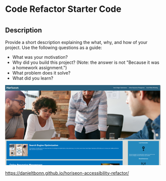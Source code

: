 # Code Refactor Starter Code
# <Your-Project-Title>

## Description

Provide a short description explaining the what, why, and how of your project. Use the following questions as a guide:

- What was your motivation?
- Why did you build this project? (Note: the answer is not "Because it was a homework assignment.")
- What problem does it solve?
- What did you learn?

 ![alt text](assets/images/my-horiseon-webpage.png)

 https://danieltbonn.github.io/horiseon-accessibility-refactor/